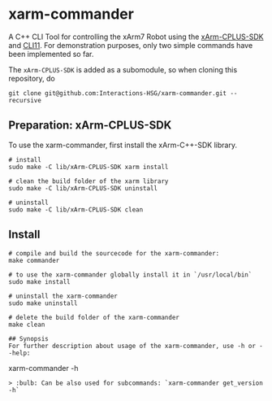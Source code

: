 # xarm-commander
A C++ CLI Tool for controlling the xArm7 Robot using the [xArm-CPLUS-SDK](https://github.com/xArm-Developer/xArm-CPLUS-SDK) and [CLI11](https://github.com/CLIUtils/CLI11).
For demonstration purposes, only two simple commands have been implemented so far.

The `xArm-CPLUS-SDK` is added as a subomodule, so when cloning this repository, do
```
git clone git@github.com:Interactions-HSG/xarm-commander.git --recursive
```

## Preparation: xArm-CPLUS-SDK
To use the xarm-commander, first install the xArm-C++-SDK library.
```
# install
sudo make -C lib/xArm-CPLUS-SDK xarm install

# clean the build folder of the xarm library
sudo make -C lib/xArm-CPLUS-SDK uninstall

# uninstall
sudo make -C lib/xArm-CPLUS-SDK clean
```

## Install
```
# compile and build the sourcecode for the xarm-commander:
make commander

# to use the xarm-commander globally install it in `/usr/local/bin`
sudo make install

# uninstall the xarm-commander
sudo make uninstall

# delete the build folder of the xarm-commander
make clean

## Synopsis
For further description about usage of the xarm-commander, use -h or --help:
```
xarm-commander -h
```
> :bulb: Can be also used for subcommands: `xarm-commander get_version -h`  

